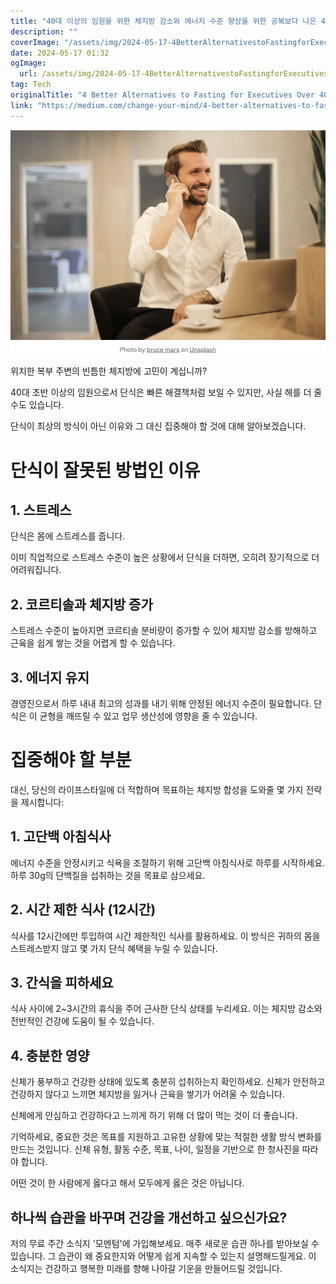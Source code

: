 ```yaml
---
title: "40대 이상의 임원을 위한 체지방 감소와 에너지 수준 향상을 위한 공복보다 나은 4가지 대안"
description: ""
coverImage: "/assets/img/2024-05-17-4BetterAlternativestoFastingforExecutivesOver40toLoseBodyFatandImproveEnergyLevels_0.png"
date: 2024-05-17 01:32
ogImage: 
  url: /assets/img/2024-05-17-4BetterAlternativestoFastingforExecutivesOver40toLoseBodyFatandImproveEnergyLevels_0.png
tag: Tech
originalTitle: "4 Better Alternatives to Fasting for Executives Over 40 to Lose Body Fat and Improve Energy Levels"
link: "https://medium.com/change-your-mind/4-better-alternatives-to-fasting-for-executives-over-40-to-lose-body-fat-and-improve-energy-levels-3e663d1df923"
---
```




<img src="/assets/img/2024-05-17-4BetterAlternativestoFastingforExecutivesOver40toLoseBodyFatandImproveEnergyLevels_0.png" />

위치한 복부 주변의 빈틈한 체지방에 고민이 계십니까?

40대 초반 이상의 임원으로서 단식은 빠른 해결책처럼 보일 수 있지만, 사실 해를 더 줄 수도 있습니다.

단식이 최상의 방식이 아닌 이유와 그 대신 집중해야 할 것에 대해 알아보겠습니다.


<div class="content-ad"></div>

# 단식이 잘못된 방법인 이유

## 1. 스트레스

단식은 몸에 스트레스를 줍니다.

이미 직업적으로 스트레스 수준이 높은 상황에서 단식을 더하면, 오히려 장기적으로 더 어려워집니다.

<div class="content-ad"></div>

## 2. 코르티솔과 체지방 증가

스트레스 수준이 높아지면 코르티솔 분비량이 증가할 수 있어 체지방 감소를 방해하고 근육을 쉽게 쌓는 것을 어렵게 할 수 있습니다.

## 3. 에너지 유지

경영진으로서 하루 내내 최고의 성과를 내기 위해 안정된 에너지 수준이 필요합니다. 단식은 이 균형을 깨뜨릴 수 있고 업무 생산성에 영향을 줄 수 있습니다.

<div class="content-ad"></div>

# 집중해야 할 부분

대신, 당신의 라이프스타일에 더 적합하며 목표하는 체지방 합성을 도와줄 몇 가지 전략을 제시합니다:

## 1. 고단백 아침식사

에너지 수준을 안정시키고 식욕을 조절하기 위해 고단백 아침식사로 하루를 시작하세요. 하루 30g의 단백질을 섭취하는 것을 목표로 삼으세요.

<div class="content-ad"></div>

## 2. 시간 제한 식사 (12시간)

식사를 12시간에만 투입하여 시간 제한적인 식사를 활용하세요. 이 방식은 귀하의 몸을 스트레스받지 않고 몇 가지 단식 혜택을 누릴 수 있습니다.

## 3. 간식을 피하세요

식사 사이에 2~3시간의 휴식을 주어 근사한 단식 상태를 누리세요. 이는 체지방 감소와 전반적인 건강에 도움이 될 수 있습니다.

<div class="content-ad"></div>

## 4. 충분한 영양

신체가 풍부하고 건강한 상태에 있도록 충분히 섭취하는지 확인하세요. 신체가 안전하고 건강하지 않다고 느끼면 체지방을 잃거나 근육을 쌓기가 어려울 수 있습니다.

신체에게 안심하고 건강하다고 느끼게 하기 위해 더 많이 먹는 것이 더 좋습니다.

기억하세요, 중요한 것은 목표를 지원하고 고유한 상황에 맞는 적절한 생활 방식 변화를 만드는 것입니다. 신체 유형, 활동 수준, 목표, 나이, 일정을 기반으로 한 청사진을 따라야 합니다.

<div class="content-ad"></div>

어떤 것이 한 사람에게 옳다고 해서 모두에게 옳은 것은 아닙니다.

## 하나씩 습관을 바꾸며 건강을 개선하고 싶으신가요?

저의 무료 주간 소식지 '모멘텀'에 가입해보세요. 매주 새로운 습관 하나를 받아보실 수 있습니다. 그 습관이 왜 중요한지와 어떻게 쉽게 지속할 수 있는지 설명해드릴게요. 이 소식지는 건강하고 행복한 미래를 향해 나아갈 기운을 만들어드릴 것입니다.
